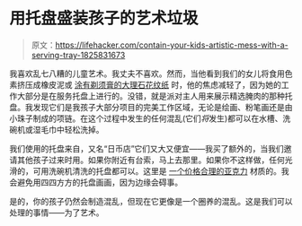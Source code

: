 # 用托盘盛装孩子的艺术垃圾

> 原文：<https://lifehacker.com/contain-your-kids-artistic-mess-with-a-serving-tray-1825831673>

我喜欢乱七八糟的儿童艺术。我丈夫不喜欢。然而，当他看到我们的女儿将食用色素挤压成橡皮泥或 [涂有剃须膏的大理石花纹纸](https://happyhooligans.ca/marbled-paper-shaving-cream-food-colouring/) 时，他的焦虑减轻了，因为她的工作大部分是在服务托盘上进行的。没错，就是派对主人用来展示精选腌肉的那种托盘。我发现它们是我孩子大部分项目的完美工作区域，无论是绘画、粉笔画还是由小珠子制成的项链。在这个过程中发生的任何混乱(它们*将*发生)都可以在水槽、洗碗机或湿毛巾中轻松洗掉。



我们使用的托盘来自，又名“日币店”它们又大又便宜——我买了额外的，当我们邀请其他孩子过来时用。如果你附近有台索，马上去那里。如果你不这样做，任何光滑的，可用洗碗机清洗的托盘都可以。这里是 [一个价格合理的亚克力](https://www.target.com/p/acrylic-handled-serve-tray-clear-small-room-essentials-153/-/A-14616429) 材质的。我会避免用四四方方的托盘画画，因为边缘会碍事。

是的，你的孩子仍然会制造混乱，但现在它更像是一个圈养的混乱。这是我们可以处理的事情——为了艺术。